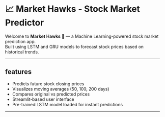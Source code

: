 # 📈 Market Hawks - Stock Market Predictor

Welcome to **Market Hawks** 🦅 — a Machine Learning-powered stock market prediction app.  
Built using LSTM and GRU models to forecast stock prices based on historical trends.

---

## features
-  Predicts future stock closing prices
- Visualizes moving averages (50, 100, 200 days)
- Compares original vs predicted prices
- Streamlit-based user interface
- Pre-trained LSTM model loaded for instant predictions

---
